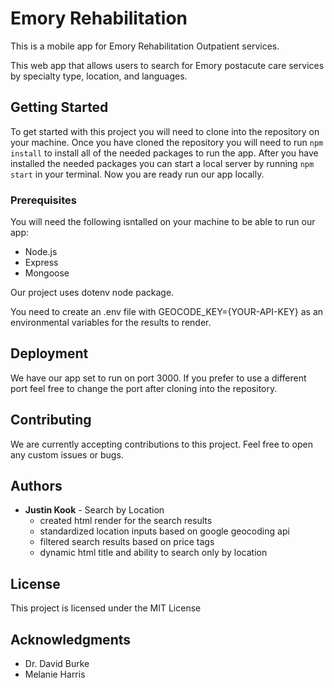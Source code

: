 # Emory Rehabilitation
This is a mobile app for Emory Rehabilitation Outpatient services.

This web app that allows users to search for Emory postacute care services by specialty type, location, and languages.

## Getting Started

To get started with this project you will need to clone into the repository on your machine. Once you have cloned the repository you will need to run `npm install` to install all of the needed packages to run the app. After you have installed the needed packages you can start a local server by running `npm start` in your terminal. Now you are ready run our app locally. 

### Prerequisites

You will need the following isntalled on your machine to be able to run our app:

* Node.js
* Express
* Mongoose

Our project uses dotenv node package.

You need to create an .env file with GEOCODE_KEY={YOUR-API-KEY} as an environmental variables for the results to render.

## Deployment

We have our app set to run on port 3000. If you prefer to use a different port feel free to change the port after cloning into the repository.

## Contributing

We are currently accepting contributions to this project. Feel free to open any custom issues or bugs.

## Authors

* **Justin Kook** - Search by Location
  * created html render for the search results
  * standardized location inputs based on google geocoding api
  * filtered search results based on price tags
  * dynamic html title and ability to search only by location
  
## License

This project is licensed under the MIT License

## Acknowledgments

  * Dr. David Burke
  * Melanie Harris
